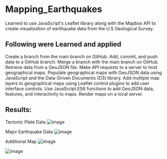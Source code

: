 # Mapping_Earthquakes
Learned to use JavaScript's Leaflet library along with the Mapbox API to create visualization of earthquake data from the U.S Geological Survey.

## Following were Learned and applied
Create a branch from the main branch on GitHub.
Add, commit, and push data to a GitHub branch.
Merge a branch with the main branch on GitHub.
Retrieve data from a GeoJSON file.
Make API requests to a server to host geographical maps.
Populate geographical maps with GeoJSON data using JavaScript and the Data-Driven Documents (D3) library.
Add multiple map layers to geographical maps using Leaflet control plugins to add user interface controls.
Use JavaScript ES6 functions to add GeoJSON data, features, and interactivity to maps.
Render maps on a local server.

## Results:
Tectonic Plate Data
![image](https://user-images.githubusercontent.com/79486450/120152553-9bb04e00-c1bb-11eb-94ba-d510ab7dfa90.png)

Major Earthquake Data
![image](https://user-images.githubusercontent.com/79486450/120152790-ecc04200-c1bb-11eb-9c86-93b34cb5730f.png)

Additional Map 
![image](https://user-images.githubusercontent.com/79486450/120152953-209b6780-c1bc-11eb-923a-9c9344f31ac8.png)

![image](https://user-images.githubusercontent.com/79486450/120153056-4294ea00-c1bc-11eb-885a-18d37d6cc711.png)
